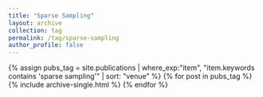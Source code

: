 ```yaml
---
title: "Sparse Sampling"
layout: archive
collection: tag
permalink: /tag/sparse-sampling
author_profile: false
---
```


{% assign pubs_tag = site.publications | where_exp:"item", "item.keywords contains 'sparse sampling'" | sort: "venue" %}
{% for post in pubs_tag %}
  {% include archive-single.html %}
{% endfor %}
